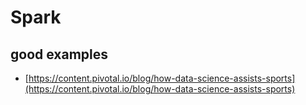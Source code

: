 # Spark


## good examples
- [https://content.pivotal.io/blog/how-data-science-assists-sports](https://content.pivotal.io/blog/how-data-science-assists-sports)
